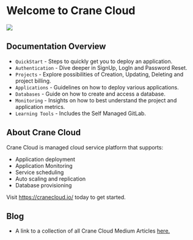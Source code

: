# Welcome to Crane Cloud

![](/img/getstarted.png)

## Documentation Overview

- `QuickStart` - Steps to quickly get you to deploy an application.
- `Authentication` - Dive deeper in SignUp, LogIn and Password Reset.
- `Projects` - Explore possibilities of Creation, Updating, Deleting and project billing.
- `Applications` - Guidelines on how to deploy various applications.
- `Databases` - Guide on how to create and access a database.
- `Monitoring` - Insights on how to best understand the project and application metrics.
- `Learning Tools` - Includes the Self Managed GitLab.

## About Crane Cloud

Crane Cloud is managed cloud service platform that supports:

- Application deployment
- Application Monitoring
- Service scheduling
- Auto scaling and replication
- Database provisioning

Visit <https://cranecloud.io/> today to get started.

## Blog

- A link to a collection of all Crane Cloud Medium Articles [here.](https://medium.com/cranecloud/)
